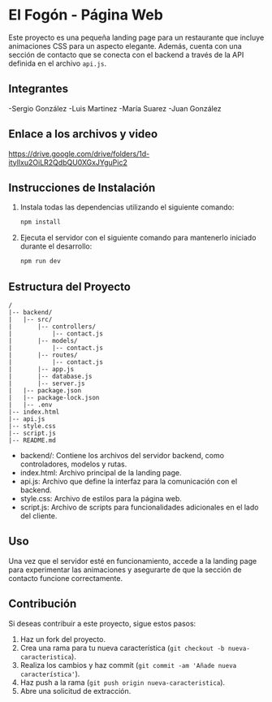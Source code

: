 # El Fogón - Página Web

Este proyecto es una pequeña landing page para un restaurante que incluye animaciones CSS para un aspecto elegante. Además, cuenta con una sección de contacto que se conecta con el backend a través de la API definida en el archivo `api.js`.

## Integrantes

-Sergio González
-Luis Martinez
-María Suarez
-Juan González

## Enlace a los archivos y video
https://drive.google.com/drive/folders/1d-itylIxu2OiLR2QdbQU0XGxJYguPic2

## Instrucciones de Instalación

1. Instala todas las dependencias utilizando el siguiente comando:
    ```bash
    npm install
    ```

2. Ejecuta el servidor con el siguiente comando para mantenerlo iniciado durante el desarrollo:
    ```bash
    npm run dev
    ```

## Estructura del Proyecto

```plaintext
/
|-- backend/
|   |-- src/
|       |-- controllers/
|           |-- contact.js
|       |-- models/
|           |-- contact.js
|       |-- routes/
|           |-- contact.js
|       |-- app.js
|       |-- database.js
|       |-- server.js
|   |-- package.json
|   |-- package-lock.json
|   |-- .env
|-- index.html
|-- api.js
|-- style.css
|-- script.js
|-- README.md
```
- backend/: Contiene los archivos del servidor backend, como controladores, modelos y rutas.
- index.html: Archivo principal de la landing page.
- api.js: Archivo que define la interfaz para la comunicación con el backend.
- style.css: Archivo de estilos para la página web.
- script.js: Archivo de scripts para funcionalidades adicionales en el lado del cliente.

## Uso

Una vez que el servidor esté en funcionamiento, accede a la landing page para experimentar las animaciones y asegurarte de que la sección de contacto funcione correctamente.

## Contribución

Si deseas contribuir a este proyecto, sigue estos pasos:

1. Haz un fork del proyecto.
2. Crea una rama para tu nueva característica (`git checkout -b nueva-caracteristica`).
3. Realiza los cambios y haz commit (`git commit -am 'Añade nueva característica'`).
4. Haz push a la rama (`git push origin nueva-caracteristica`).
5. Abre una solicitud de extracción.
